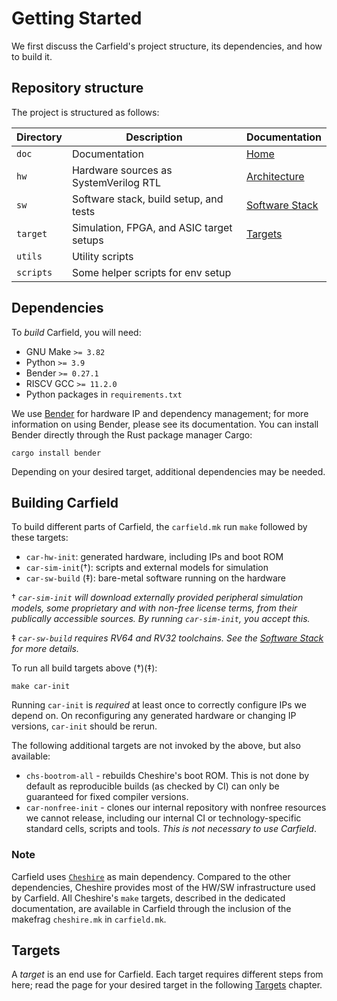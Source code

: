 # Getting Started

We first discuss the Carfield's project structure, its dependencies, and how to build it.

## Repository structure

The project is structured as follows:

| Directory | Description                                | Documentation         |
| --------- | ------------------------------------------ | --------------------- |
| `doc`     | Documentation                              | [Home](index.md)      |
| `hw`      | Hardware sources as SystemVerilog RTL      | [Architecture](um/arch.md) |
| `sw`      | Software stack, build setup, and tests     | [Software Stack](um/sw.md) |
| `target`  | Simulation, FPGA, and ASIC target setups   | [Targets](tg/index.md) |
| `utils`   | Utility scripts                            |                        |
| `scripts` | Some helper scripts for env setup          |                        |

## Dependencies

To *build* Carfield, you will need:

- GNU Make `>= 3.82`
- Python `>= 3.9`
- Bender `>= 0.27.1`
- RISCV GCC `>= 11.2.0`
- Python packages in `requirements.txt`

We use [Bender](https://github.com/pulp-platform/bender) for hardware IP and dependency management;
for more information on using Bender, please see its documentation. You can install Bender directly
through the Rust package manager Cargo:

```
cargo install bender
```

Depending on your desired target, additional dependencies may be needed.

## Building Carfield

To build different parts of Carfield, the `carfield.mk` run `make` followed by these targets:

- `car-hw-init`: generated hardware, including IPs and boot ROM
- `car-sim-init`(†):  scripts and external models for simulation
- `car-sw-build` (‡): bare-metal software running on the hardware

† *`car-sim-init` will download externally provided peripheral simulation models, some proprietary
and with non-free license terms, from their publically accessible sources. By running
`car-sim-init`, you accept this.*

‡ *`car-sw-build` requires RV64 and RV32 toolchains. See the [Software Stack](um/sw.md) for more
  details.*

To run all build targets above (†)(‡):

```
make car-init
```

Running `car-init` is *required* at least once to correctly configure IPs we depend on. On
reconfiguring any generated hardware or changing IP versions, `car-init` should be rerun.

The following additional targets are not invoked by the above, but also available:

- `chs-bootrom-all` - rebuilds Cheshire's boot ROM. This is not done by default as reproducible
builds (as checked by CI) can only be guaranteed for fixed compiler versions.
- `car-nonfree-init` - clones our internal repository with nonfree resources we cannot release,
including our internal CI or technology-specific standard cells, scripts and tools. *This is not
necessary to use Carfield*.

### Note
Carfield uses [`Cheshire`](https://github.com/pulp-platform/cheshire) as main dependency. Compared
to the other dependencies, Cheshire provides most of the HW/SW infrastructure used by Carfield. All
Cheshire's `make` targets, described in the dedicated documentation, are available in Carfield
through the inclusion of the makefrag `cheshire.mk` in `carfield.mk`.

## Targets

A *target* is an end use for Carfield. Each target requires different steps from here; read the page
for your desired target in the following [Targets](tg/index.md) chapter.
